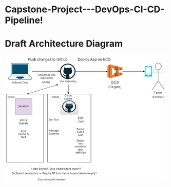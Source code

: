 # Capstone-Project---DevOps-CI-CD-Pipeline!

# Draft Architecture Diagram
![Alt text](Capstone%20Project.jpg)